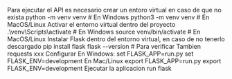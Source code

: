 Para ejecutar el API es necesario crear un entoro virtual en caso de que no exista
  python -m venv venv  # En Windows
  python3 -m venv venv  # En MacOS/Linux
Activar el entorno virtual dentro del proyecto
  .\venv\Scripts\activate  # En Windows
  source venv/bin/activate  # En MacOS/Linux
Instalar Flask dentro del entorno virtual, en caso de no tenerlo descargado
  pip install flask
  flask --version # Para verificar
Tambien requests
  xxx
Configurar
  En Windows:
    set FLASK_APP=run.py
    set FLASK_ENV=development
  En Mac/Linux
    export FLASK_APP=run.py
    export FLASK_ENV=development
Ejecutar la aplicacion
  run flask
